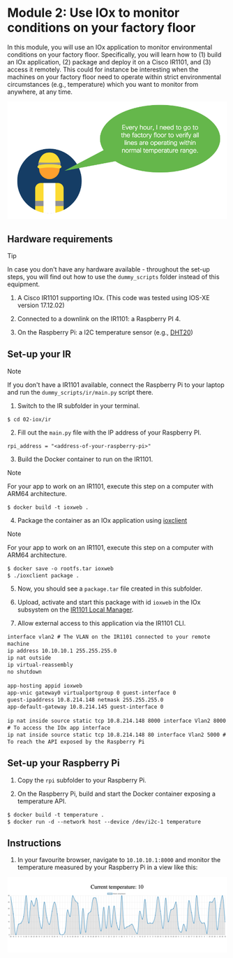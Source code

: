 # Module 2: Use IOx to monitor conditions on your factory floor

In this module, you will use an IOx application to monitor environmental conditions on your factory floor. Specifically, you will learn how to (1) build an IOx application, (2) package and deploy it on a Cisco IR1101, and (3) access it remotely. This could for instance be interesting when the machines on your factory floor need to operate within strict environmental circumstances (e.g., temperature) which you want to monitor from anywhere, at any time.

![](usecase.png)

## Hardware requirements

> [!TIP]  
> In case you don't have any hardware available - throughout the set-up steps, you will find out how to use the `dummy_scripts` folder instead of this equipment.

1. A Cisco IR1101 supporting IOx. (This code was tested using IOS-XE version 17.12.02)

3. Connected to a downlink on the IR1101: a Raspberry PI 4.

4. On the Raspberry Pi: a I2C temperature sensor (e.g., [DHT20](https://www.adafruit.com/product/5183))

## Set-up your IR

> [!NOTE]  
> If you don't have a IR1101 available, connect the Raspberry Pi to your laptop and run the `dummy_scripts/ir/main.py` script there. 

1. Switch to the IR subfolder in your terminal.

```
$ cd 02-iox/ir
```

2. Fill out the `main.py` file with the IP address of your Raspberry PI.

```
rpi_address = "<address-of-your-raspberry-pi>"
```

3. Build the Docker container to run on the IR1101.

> [!NOTE]  
> For your app to work on an IR1101, execute this step on a computer with ARM64 architecture.

```
$ docker build -t ioxweb .
```

4. Package the container as an IOx application using [ioxclient](https://developer.cisco.com/docs/iox/#!iox-resource-downloads)

> [!NOTE]  
> For your app to work on an IR1101, execute this step on a computer with ARM64 architecture.

```
$ docker save -o rootfs.tar ioxweb
$ ./ioxclient package .
```

5. Now, you should see a `package.tar` file created in this subfolder. 

6. Upload, activate and start this package with id `ioxweb` in the IOx subsystem on the [IR1101 Local Manager](https://www.cisco.com/c/en/us/td/docs/security/cyber_vision/publications/IR1101/Release-4-2-0/b_Cisco_Cyber_Vision_Network_Sensor_Installation_Guide_for_Cisco_IR1101/m_Procedure_with_the_Local_Manager_IRxxxx.pdf).

7. Allow external access to this application via the IR1101 CLI.

```
interface vlan2 # The VLAN on the IR1101 connected to your remote machine
ip address 10.10.10.1 255.255.255.0
ip nat outside
ip virtual-reassembly
no shutdown

app-hosting appid ioxweb
app-vnic gateway0 virtualportgroup 0 guest-interface 0
guest-ipaddress 10.8.214.148 netmask 255.255.255.0
app-default-gateway 10.8.214.145 guest-interface 0

ip nat inside source static tcp 10.8.214.148 8000 interface Vlan2 8000 # To access the IOx app interface
ip nat inside source static tcp 10.8.214.148 80 interface Vlan2 5000 # To reach the API exposed by the Raspberry Pi
```

## Set-up your Raspberry Pi

1. Copy the `rpi` subfolder to your Raspberry Pi.

2. On the Raspberry Pi, build and start the Docker container exposing a temperature API.

```
$ docker build -t temperature .
$ docker run -d --network host --device /dev/i2c-1 temperature
```

## Instructions

1. In your favourite browser, navigate to `10.10.10.1:8000` and monitor the temperature measured by your Raspberry Pi in a view like this:

![](example.png)
